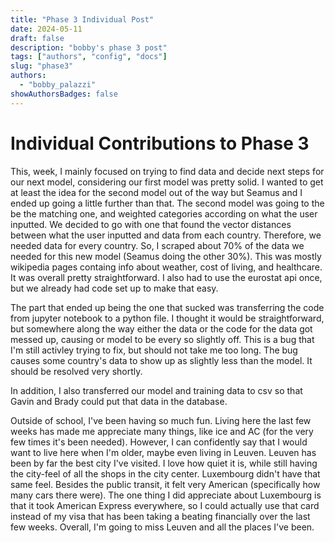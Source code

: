 ```yaml
---
title: "Phase 3 Individual Post"
date: 2024-05-11
draft: false
description: "bobby's phase 3 post"
tags: ["authors", "config", "docs"]
slug: "phase3"
authors:
  - "bobby_palazzi"
showAuthorsBadges: false
---
```


# Individual Contributions to Phase 3

This, week, I mainly focused on trying to find data and decide next steps for our next model, considering our first model was pretty solid. I wanted to get at least the idea for the second model out of the way but Seamus and I ended up going a little further than that. The second model was going to the be the matching one, and weighted categories according on what the user inputted. We decided to go with one that found the vector distances between what the user inputted and data from each country. Therefore, we needed data for every country. So, I scraped about 70% of the data we needed for this new model (Seamus doing the other 30%). This was mostly wikipedia pages containg info about weather, cost of living, and healthcare. It was overall pretty straightforward. I also had to use the eurostat api once, but we already had code set up to make that easy. 

The part that ended up being the one that sucked was transferring the code from jupyter notebook to a python file. I thought it would be straightforward, but somewhere along the way either the data or the code for the data got messed up, causing or model to be every so slightly off. This is a bug that I'm still activley trying to fix, but should not take me too long. The bug causes some country's data to show up as slightly less than the model. It should be resolved very shortly. 

In addition, I also transferred our model and training data to csv so that Gavin and Brady could put that data in the database. 

Outside of school, I've been having so much fun. Living here the last few weeks has made me appreciate many things, like ice and AC (for the very few times it's been needed). However, I can confidently say that I would want to live here when I'm older, maybe even living in Leuven. Leuven has been by far the best city I've visited. I love how quiet it is, while still having the city-feel of all the shops in the city center. Luxembourg didn't have that same feel. Besides the public transit, it felt very American (specifically how many cars there were). The one thing I did appreciate about Luxembourg is that it took American Express everywhere, so I could actually use that card instead of my visa that has been taking a beating financially over the last few weeks. Overall, I'm going to miss Leuven and all the places I've been.

